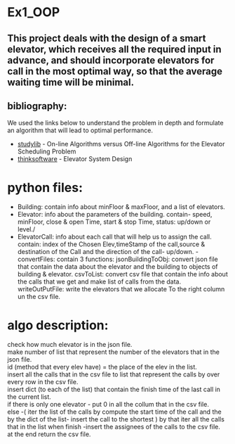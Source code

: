 # Ex1_OOP
 ## This project deals with the design of a smart elevator, which receives all the required input in advance, and should incorporate elevators for call in the most optimal way, so that the average waiting time will be minimal. 
 

  ## bibliography:
  We used the links below to understand the problem in depth and formulate an algorithm that will lead to optimal performance.
  - [studylib] - On-line Algorithms versus Off-line Algorithms for the Elevator Scheduling Problem
  - [thinksoftware] - Elevator System Design 

# python files:
- Building: contain info about minFloor & maxFloor, and a list of elevators.
- Elevator: info about the parameters of the building. contain- speed, minFloor, close & open Time, start & stop Time, status: up/down or level./
- ElevatorCall: info about each call that will help us to assign the call. contain: index of the Chosen Elev,timeStamp of the call,source & destination of the Call and the     direction of the call- up/down.
-convertFiles: contain 3 functions:
jsonBuildingToObj: convert json file that contain the data about the elevator and the building to objects of building & elevator.
csvToList: convert csv file that contain the info about the calls that we get and make list of calls from the data.
writeOutPutFile: write the elevators that we allocate To the right column un the csv file.



# algo description:
  check how much elevator is in the json file.\
  make number of list that represent the number of the elevators that in the json file.\
  id (method that every elev have) = the place of the elev in the list.\
  insert all the calls that in the csv file to list that represent the calls by over every row in the csv file.\
  insert dict (to each of the list) that contain the finish time of the last call in the current list.\
  if there is only one elevator - put 0 in all the collum that in the csv file.\
  else -( iter the list of the calls by compute the start time of the call and the by the dict of the list- insert the call to the shortest )
  by that iter all the calls that in the list
  when finish -insert the assignees of the calls to the csv file.\
  at the end return the csv file.
  

  
  [//]:#
  [studylib]: https://studylib.net/doc/7878746/on-line-algorithms-versus-off-line-algorithms-for-the-ele...
  [thinksoftware]:  https://thinksoftware.medium.com/elevator-system-design-a-tricky-technical-interview-question-116f396f2b1c
